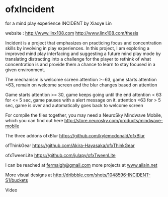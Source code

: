 ofxIncident
===========

for a mind play experience INCIDENT
by Xiaoye Lin

website : 
http://www.linx108.com
http://www.linx108.com/thesis

Incident is a project that emphasizes on practicing focus and concentration skills by involving in play experiences. 
In this project, I am exploring a improved mind play interfacing and suggesting a future mind play mode by 
translating distracting into a challenge for the player to rethink of what concentration is and provide them a chance 
to learn to stay focused in a given environment.

The mechanism is 
welcome screen 
attention >=63, game starts
attention <63, remain on welcome screen and the blur changes based on attention

Game starts
attention >= 30, game keeps going until the end
attention < 63 for <= 5 sec, game pauses with a alert message on it.
attention <63 for > 5 sec, game is over and automatically goes back to welcome screen






For compile the files together, you may need a NeuroSky Mindwave Mobile, which you can find out here
http://store.neurosky.com/products/mindwave-mobile

The three addons
ofxBlur
https://github.com/kylemcdonald/ofxBlur

ofThinkGear
https://github.com/Akira-Hayasaka/ofxThinkGear

ofxTweenLite
https://github.com/julapy/ofxTweenLite

I can be reached at fermaigh@gmail.com
more projects at www.ailain.net

More visual designs at 
http://dribbble.com/shots/1048596-INCIDENT-S1/buckets

Video

